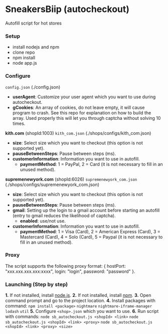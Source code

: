 # SneakersBiip (autocheckout)
Autofill script for hot stores

### Setup
* install nodejs and npm
* clone repo
* npm install
* node app.js

### Configure
`config.json` (./config.json)
* **userAgent**: Customize your user agent which you want to use during autocheckout.
* **gCookies**: An array of cookies, do not leave empty, it will cause program to crash. See this repo for explanation on how to build the array. Used properly this will let you through captcha without solving 10 times.

**kith.com** (shopId:1003)
`kith_com.json` (./shops/configs/kith_com.json)
* **size**: Select size which you want to checkout (this option is not supported yet).
* **pauseBetweenSteps**: Pause between steps (ms).
* **customerInformation**: Information you want to use in autofill.
  + **paymentMethod**: 1 = PayPal, 2 = Card (it is not necessary to fill in an unused method).

**supremenewyork.com** (shopId:6026)
`supremenewyork_com.json` (./shops/configs/supremenewyork_com.json)
* **size**: Select size which you want to checkout (this option is not supported yet).
* **pauseBetweenSteps**: Pause between steps (ms).
* **gmail**: Setting up the login to a gmail account before starting an autofill (entry to gmail reduces the likelihood of captcha).
  + **enabled**: use/not use.
* **customerInformation**: Information you want to use in autofill.
  + **paymentMethod**: 1 = Visa (Card), 2 = American Express (Card), 3 = Mastercard (Card), 4 = Solo (Card), 5 = Paypal (it is not necessary to fill in an unused method).
  
### Proxy
The script supports the following proxy format: { hostPort: "xxx.xxx.xxx.xxx:xxxx", login: "login", password: "password" }.

### Launching (Step by step)
**1.** If not installed, install [node.js](https://nodejs.org/).
**2.** If not installed, install [npm](https://www.npmjs.com/).
**3.** Open command prompt and go to the project location.
**4.** Install packages with command: `npm install <package>`
    `nightmare`
    `nightmare-iframe-manager`
    `lodash`
    `util`
**5.** Configure `<shop>.json` which you want to use.
**6.** Run script with commands: 
    `node sb_autocheckout.js <shopId> <link>`
    `node sb_autocheckout.js <shopId> <link> <proxy>`
    `node sb_autocheckout.js <shopId> <link> <proxy> <size>`
